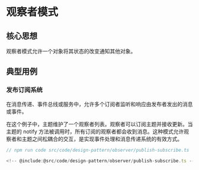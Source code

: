 # 观察者模式

## 核心思想

观察者模式允许一个对象将其状态的改变通知其他对象。

## 典型用例

### 发布订阅系统

在消息传递、事件总线或服务中，允许多个订阅者监听和响应由发布者发出的消息或事件。

在这个例子中，主题维护了一个观察者列表。观察者可以订阅主题并接收更新。当主题的 notify 方法被调用时，所有订阅的观察者都会收到消息。这种模式允许观察者和主题之间松耦合的交互，是实现事件处理和消息传递系统的有效方式。

```ts
// npm run code src/code/design-pattern/observer/publish-subscribe.ts

<!-- @include:@src/code/design-pattern/observer/publish-subscribe.ts -->
```